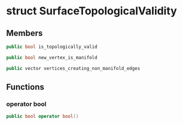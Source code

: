 # struct SurfaceTopologicalValidity


## Members

```cpp
public bool is_topologically_valid

```

```cpp
public bool new_vertex_is_manifold

```

```cpp
public vector vertices_creating_non_manifold_edges

```



## Functions

### operator bool

```cpp
public bool operator bool()
```





